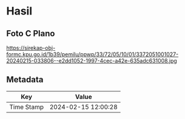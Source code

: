 # Hasil

## Foto C Plano

https://sirekap-obj-formc.kpu.go.id/1b39/pemilu/ppwp/33/72/05/10/01/3372051001027-20240215-033806--e2dd1052-1997-4cec-a42e-635adc631008.jpg


## Metadata

| Key        | Value               |
| ---------- | ------------------- |
| Time Stamp | 2024-02-15 12:00:28 |



